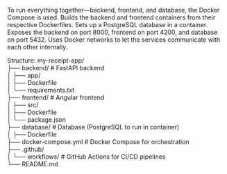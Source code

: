To run everything together—backend, frontend, and database, the Docker Compose is used.
Builds the backend and frontend containers from their respective Dockerfiles.
Sets up a PostgreSQL database in a container.
Exposes the backend on port 8000, frontend on port 4200, and database on port 5432.
Uses Docker networks to let the services communicate with each other internally.


Structure:
my-receipt-app/  
├── backend/           # FastAPI backend  
│   ├── app/  
│   ├── Dockerfile  
│   └── requirements.txt  
├── frontend/          # Angular frontend  
│   ├── src/  
│   ├── Dockerfile  
│   └── package.json  
├── database/          # Database (PostgreSQL to run in container)  
│   ├── Dockerfile  
├── docker-compose.yml # Docker Compose for orchestration  
├── .github/  
│   └── workflows/     # GitHub Actions for CI/CD pipelines  
└── README.md  
